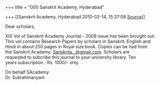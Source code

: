 +++
title = "000 Sanskrit Academy, Hyderabad"

+++
[[Sanskrit Academy, Hyderabad	2010-02-14, 15:37:08 [Source](https://groups.google.com/g/bvparishat/c/6BtxOJLuL2Y)]]



Dear scholars,

XIX Vol of Sanskrit Academy Journal - 2009 issue has been brought out.  
This vol contains Research Papers by scholars in Sanskrit, English and  
Hindi in about 250 pages in Royal size book. Copies can be had from  
the Sanskrit Academy. [Sanskrita...@gmail.com](). Scholars are  
requested to subcribe this journal to your university library. Ten  
years subscription : Rs. 1000/- only

On behalf SAcademy  
Dr. Subrahmanyam  


